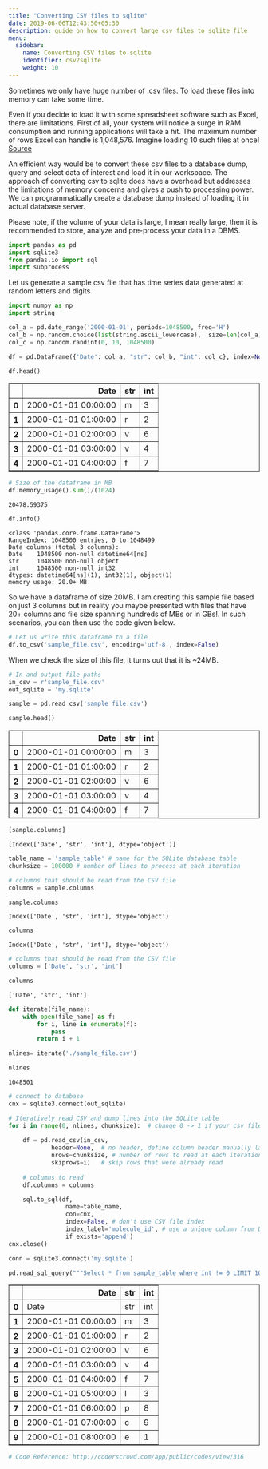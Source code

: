 ```yaml
---
title: "Converting CSV files to sqlite"
date: 2019-06-06T12:43:50+05:30
description: guide on how to convert large csv files to sqlite file
menu:
  sidebar:
    name: Converting CSV files to sqlite
    identifier: csv2sqlite
    weight: 10
---
```

Sometimes we only have huge number of .csv files. To load these files into memory can take some time.

Even if you decide to load it with some spreadsheet software such as Excel, there are limitations. First of all, your system will notice a surge in RAM consumption and running applications will take a hit. The maximum number of rows Excel can handle is 1,048,576. Imagine loading 10 such files at once!
[Source](https://support.office.com/en-us/article/excel-specifications-and-limits-1672b34d-7043-467e-8e27-269d656771c3)

An efficient way would be to convert these csv files to a database dump, query and select data of interest and load it in our workspace. The approach of converting csv to sqlite does have a overhead but addresses the limitations of memory concerns and gives a push to processing power. We can programmatically create a database dump instead of loading it in actual database server. 

Please note, if the volume of your data is large, I mean really large, then it is recommended to store, analyze and pre-process your data in a DBMS. 


```python
import pandas as pd
import sqlite3
from pandas.io import sql
import subprocess
```

Let us generate a sample csv file that has time series data generated at random letters and digits


```python
import numpy as np
import string
```


```python
col_a = pd.date_range('2000-01-01', periods=1048500, freq='H')
col_b = np.random.choice(list(string.ascii_lowercase),  size=len(col_a))
col_c = np.random.randint(0, 10, 1048500)
```


```python
df = pd.DataFrame({'Date': col_a, "str": col_b, "int": col_c}, index=None)
```


```python
df.head()
```




<div>
<style scoped>
    .dataframe tbody tr th:only-of-type {
        vertical-align: middle;
    }

    .dataframe tbody tr th {
        vertical-align: top;
    }

    .dataframe thead th {
        text-align: right;
    }
</style>
<table border="1" class="dataframe">
  <thead>
    <tr style="text-align: right;">
      <th></th>
      <th>Date</th>
      <th>str</th>
      <th>int</th>
    </tr>
  </thead>
  <tbody>
    <tr>
      <th>0</th>
      <td>2000-01-01 00:00:00</td>
      <td>m</td>
      <td>3</td>
    </tr>
    <tr>
      <th>1</th>
      <td>2000-01-01 01:00:00</td>
      <td>r</td>
      <td>2</td>
    </tr>
    <tr>
      <th>2</th>
      <td>2000-01-01 02:00:00</td>
      <td>v</td>
      <td>6</td>
    </tr>
    <tr>
      <th>3</th>
      <td>2000-01-01 03:00:00</td>
      <td>v</td>
      <td>4</td>
    </tr>
    <tr>
      <th>4</th>
      <td>2000-01-01 04:00:00</td>
      <td>f</td>
      <td>7</td>
    </tr>
  </tbody>
</table>
</div>




```python
# Size of the dataframe in MB
df.memory_usage().sum()/(1024)
```




    20478.59375




```python
df.info()
```

    <class 'pandas.core.frame.DataFrame'>
    RangeIndex: 1048500 entries, 0 to 1048499
    Data columns (total 3 columns):
    Date    1048500 non-null datetime64[ns]
    str     1048500 non-null object
    int     1048500 non-null int32
    dtypes: datetime64[ns](1), int32(1), object(1)
    memory usage: 20.0+ MB
    

So we have a dataframe of size 20MB. I am creating this sample file based on just 3 columns but in reality you maybe presented with files that have 20+ columns and file size spanning hundreds of MBs or in GBs!. In such scenarios, you can then use the code given below.


```python
# Let us write this dataframe to a file
df.to_csv('sample_file.csv', encoding='utf-8', index=False)
```

When we check the size of this file, it turns out that it is ~24MB. 


```python
# In and output file paths
in_csv = r'sample_file.csv'
out_sqlite = 'my.sqlite'
```


```python
sample = pd.read_csv('sample_file.csv')
```


```python
sample.head()
```




<div>
<style scoped>
    .dataframe tbody tr th:only-of-type {
        vertical-align: middle;
    }

    .dataframe tbody tr th {
        vertical-align: top;
    }

    .dataframe thead th {
        text-align: right;
    }
</style>
<table border="1" class="dataframe">
  <thead>
    <tr style="text-align: right;">
      <th></th>
      <th>Date</th>
      <th>str</th>
      <th>int</th>
    </tr>
  </thead>
  <tbody>
    <tr>
      <th>0</th>
      <td>2000-01-01 00:00:00</td>
      <td>m</td>
      <td>3</td>
    </tr>
    <tr>
      <th>1</th>
      <td>2000-01-01 01:00:00</td>
      <td>r</td>
      <td>2</td>
    </tr>
    <tr>
      <th>2</th>
      <td>2000-01-01 02:00:00</td>
      <td>v</td>
      <td>6</td>
    </tr>
    <tr>
      <th>3</th>
      <td>2000-01-01 03:00:00</td>
      <td>v</td>
      <td>4</td>
    </tr>
    <tr>
      <th>4</th>
      <td>2000-01-01 04:00:00</td>
      <td>f</td>
      <td>7</td>
    </tr>
  </tbody>
</table>
</div>




```python
[sample.columns]
```




    [Index(['Date', 'str', 'int'], dtype='object')]




```python
table_name = 'sample_table' # name for the SQLite database table
chunksize = 100000 # number of lines to process at each iteration

# columns that should be read from the CSV file
columns = sample.columns

```


```python
sample.columns
```




    Index(['Date', 'str', 'int'], dtype='object')




```python
columns
```




    Index(['Date', 'str', 'int'], dtype='object')




```python
# columns that should be read from the CSV file
columns = ['Date', 'str', 'int']
```


```python
columns
```




    ['Date', 'str', 'int']




```python
def iterate(file_name):
    with open(file_name) as f:
        for i, line in enumerate(f):
            pass
        return i + 1
```


```python
nlines= iterate('./sample_file.csv')
```


```python
nlines
```




    1048501




```python
# connect to database
cnx = sqlite3.connect(out_sqlite)
```


```python
# Iteratively read CSV and dump lines into the SQLite table
for i in range(0, nlines, chunksize):  # change 0 -> 1 if your csv file contains a column header
    
    df = pd.read_csv(in_csv,  
            header=None,  # no header, define column header manually later
            nrows=chunksize, # number of rows to read at each iteration
            skiprows=i)   # skip rows that were already read
    
    # columns to read        
    df.columns = columns

    sql.to_sql(df, 
                name=table_name, 
                con=cnx, 
                index=False, # don't use CSV file index
                index_label='molecule_id', # use a unique column from DataFrame as index
                if_exists='append') 
cnx.close()    
```


```python
conn = sqlite3.connect('my.sqlite')
```


```python
pd.read_sql_query("""Select * from sample_table where int != 0 LIMIT 10""", conn)
```




<div>
<style scoped>
    .dataframe tbody tr th:only-of-type {
        vertical-align: middle;
    }

    .dataframe tbody tr th {
        vertical-align: top;
    }

    .dataframe thead th {
        text-align: right;
    }
</style>
<table border="1" class="dataframe">
  <thead>
    <tr style="text-align: right;">
      <th></th>
      <th>Date</th>
      <th>str</th>
      <th>int</th>
    </tr>
  </thead>
  <tbody>
    <tr>
      <th>0</th>
      <td>Date</td>
      <td>str</td>
      <td>int</td>
    </tr>
    <tr>
      <th>1</th>
      <td>2000-01-01 00:00:00</td>
      <td>m</td>
      <td>3</td>
    </tr>
    <tr>
      <th>2</th>
      <td>2000-01-01 01:00:00</td>
      <td>r</td>
      <td>2</td>
    </tr>
    <tr>
      <th>3</th>
      <td>2000-01-01 02:00:00</td>
      <td>v</td>
      <td>6</td>
    </tr>
    <tr>
      <th>4</th>
      <td>2000-01-01 03:00:00</td>
      <td>v</td>
      <td>4</td>
    </tr>
    <tr>
      <th>5</th>
      <td>2000-01-01 04:00:00</td>
      <td>f</td>
      <td>7</td>
    </tr>
    <tr>
      <th>6</th>
      <td>2000-01-01 05:00:00</td>
      <td>l</td>
      <td>3</td>
    </tr>
    <tr>
      <th>7</th>
      <td>2000-01-01 06:00:00</td>
      <td>p</td>
      <td>8</td>
    </tr>
    <tr>
      <th>8</th>
      <td>2000-01-01 07:00:00</td>
      <td>c</td>
      <td>9</td>
    </tr>
    <tr>
      <th>9</th>
      <td>2000-01-01 08:00:00</td>
      <td>e</td>
      <td>1</td>
    </tr>
  </tbody>
</table>
</div>




```python
# Code Reference: http://coderscrowd.com/app/public/codes/view/316


```

